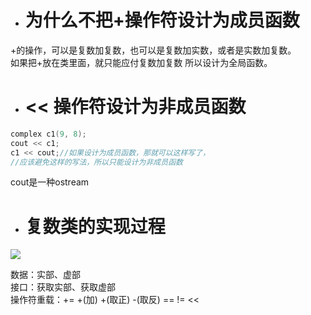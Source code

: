 - # 为什么不把+操作符设计为成员函数
+的操作，可以是复数加复数，也可以是复数加实数，或者是实数加复数。   
如果把+放在类里面，就只能应付复数加复数
所以设计为全局函数。

- # << 操作符设计为非成员函数
```c++
complex c1(9, 8);
cout << c1;
c1 << cout;//如果设计为成员函数，那就可以这样写了，
//应该避免这样的写法，所以只能设计为非成员函数
``` 
cout是一种ostream

- # 复数类的实现过程
![](https://github.com/havenow/my-C-plus-plus/blob/master/C%2B%2B%E9%9D%A2%E5%90%91%E5%AF%B9%E8%B1%A1%E5%BC%80%E5%8F%91/images/class.png)

数据：实部、虚部    
接口：获取实部、获取虚部    
操作符重载：+= +(加) +(取正) -(取反) == != <<    


